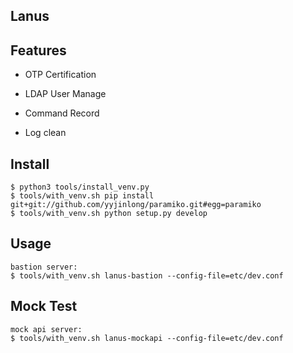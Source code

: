 Lanus
----

## Features

* OTP Certification

* LDAP User Manage

* Command Record

* Log clean


## Install

    $ python3 tools/install_venv.py
    $ tools/with_venv.sh pip install git+git://github.com/yyjinlong/paramiko.git#egg=paramiko
    $ tools/with_venv.sh python setup.py develop


## Usage

    bastion server:
    $ tools/with_venv.sh lanus-bastion --config-file=etc/dev.conf


## Mock Test

    mock api server:
    $ tools/with_venv.sh lanus-mockapi --config-file=etc/dev.conf
